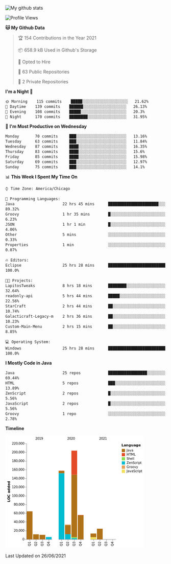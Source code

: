 ![My github stats](https://github-readme-stats.vercel.app/api?username=romvoid95&theme=gruvbox&include_all_commits=true&show_icons=true")

<!--START_SECTION:waka-->
![Profile Views](http://img.shields.io/badge/Profile%20Views-0-blue)

**🐱 My Github Data** 

> 🏆 154 Contributions in the Year 2021
 > 
> 📦 658.9 kB Used in Github's Storage 
 > 
> 💼 Opted to Hire
 > 
> 📜 63 Public Repositories 
 > 
> 🔑 2 Private Repositories  
 > 
**I'm a Night 🦉** 

```text
🌞 Morning    115 commits    █████░░░░░░░░░░░░░░░░░░░░   21.62% 
🌆 Daytime    139 commits    ██████░░░░░░░░░░░░░░░░░░░   26.13% 
🌃 Evening    108 commits    █████░░░░░░░░░░░░░░░░░░░░   20.3% 
🌙 Night      170 commits    ████████░░░░░░░░░░░░░░░░░   31.95%

```
📅 **I'm Most Productive on Wednesday** 

```text
Monday       70 commits     ███░░░░░░░░░░░░░░░░░░░░░░   13.16% 
Tuesday      63 commits     ███░░░░░░░░░░░░░░░░░░░░░░   11.84% 
Wednesday    87 commits     ████░░░░░░░░░░░░░░░░░░░░░   16.35% 
Thursday     83 commits     ████░░░░░░░░░░░░░░░░░░░░░   15.6% 
Friday       85 commits     ████░░░░░░░░░░░░░░░░░░░░░   15.98% 
Saturday     69 commits     ███░░░░░░░░░░░░░░░░░░░░░░   12.97% 
Sunday       75 commits     ███░░░░░░░░░░░░░░░░░░░░░░   14.1%

```


📊 **This Week I Spent My Time On** 

```text
⌚︎ Time Zone: America/Chicago

💬 Programming Languages: 
Java                     22 hrs 45 mins      ██████████████████████░░░   89.32% 
Groovy                   1 hr 35 mins        █░░░░░░░░░░░░░░░░░░░░░░░░   6.23% 
JSON                     1 hr 1 min          █░░░░░░░░░░░░░░░░░░░░░░░░   4.06% 
Other                    5 mins              ░░░░░░░░░░░░░░░░░░░░░░░░░   0.33% 
Properties               1 min               ░░░░░░░░░░░░░░░░░░░░░░░░░   0.07%

🔥 Editors: 
Eclipse                  25 hrs 28 mins      █████████████████████████   100.0%

🐱‍💻 Projects: 
LapitosTweaks            8 hrs 18 mins       ████████░░░░░░░░░░░░░░░░░   32.64% 
readonly-api             5 hrs 44 mins       █████░░░░░░░░░░░░░░░░░░░░   22.56% 
StarCraft                2 hrs 44 mins       ██░░░░░░░░░░░░░░░░░░░░░░░   10.74% 
Galacticraft-Legacy-m    2 hrs 36 mins       ██░░░░░░░░░░░░░░░░░░░░░░░   10.23% 
Custom-Main-Menu         2 hrs 15 mins       ██░░░░░░░░░░░░░░░░░░░░░░░   8.85%

💻 Operating System: 
Windows                  25 hrs 28 mins      █████████████████████████   100.0%

```

**I Mostly Code in Java** 

```text
Java                     25 repos            █████████████████░░░░░░░░   69.44% 
HTML                     5 repos             ███░░░░░░░░░░░░░░░░░░░░░░   13.89% 
ZenScript                2 repos             █░░░░░░░░░░░░░░░░░░░░░░░░   5.56% 
JavaScript               2 repos             █░░░░░░░░░░░░░░░░░░░░░░░░   5.56% 
Groovy                   1 repo              ░░░░░░░░░░░░░░░░░░░░░░░░░   2.78%

```


**Timeline**

![Chart not found](https://raw.githubusercontent.com/ROMVoid95/ROMVoid95/master/charts/bar_graph.png) 


 Last Updated on 26/06/2021
<!--END_SECTION:waka-->
